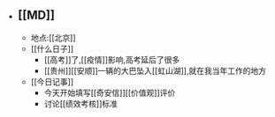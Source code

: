 - ## [[MD]]
    - 地点:[[北京]]
    - [[什么日子]]
        - [[高考]]了,[[疫情]]影响,高考延后了很多
        - [[贵州]][[安顺]]一辆的大巴坠入[[虹山湖]],就在我当年工作的地方
    - [[今日记事]]
        - 今天开始填写[[奇安信]][[价值观]]评价
        - 讨论[[绩效考核]]标准
